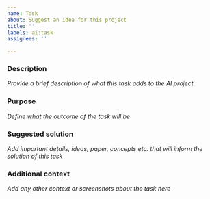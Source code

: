 ```yaml
---
name: Task
about: Suggest an idea for this project
title: ''
labels: ai:task
assignees: ''

---
```


### Description

_Provide a brief description of what this task adds to the AI project_

### Purpose 

_Define what the outcome of the task will be_

### Suggested solution

_Add important details, ideas, paper, concepts etc. that will inform the solution of this task_

### Additional context

_Add any other context or screenshots about the task here_
